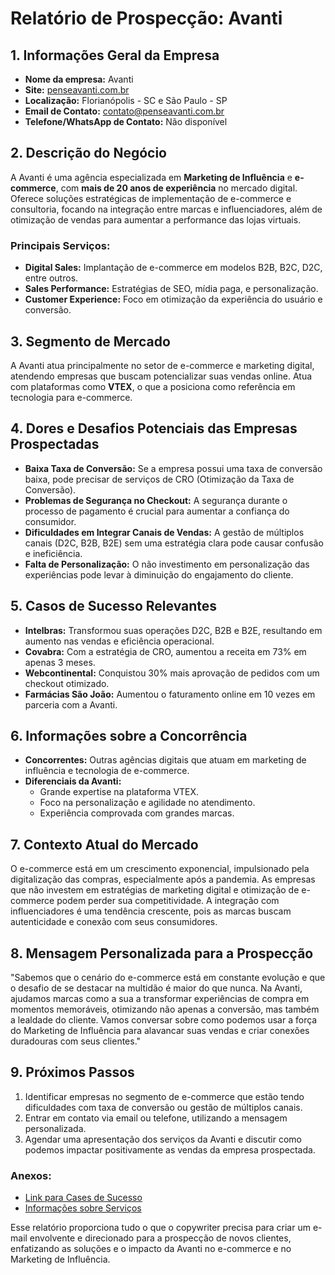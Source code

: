# Relatório de Prospecção: Avanti

## 1. Informações Geral da Empresa
- **Nome da empresa:** Avanti
- **Site:** [penseavanti.com.br](http://www.penseavanti.com.br)
- **Localização:** Florianópolis - SC e São Paulo - SP
- **Email de Contato:** contato@penseavanti.com.br
- **Telefone/WhatsApp de Contato:** Não disponível

## 2. Descrição do Negócio
A Avanti é uma agência especializada em **Marketing de Influência** e **e-commerce**, com **mais de 20 anos de experiência** no mercado digital. Oferece soluções estratégicas de implementação de e-commerce e consultoria, focando na integração entre marcas e influenciadores, além de otimização de vendas para aumentar a performance das lojas virtuais.

### Principais Serviços:
- **Digital Sales:** Implantação de e-commerce em modelos B2B, B2C, D2C, entre outros.
- **Sales Performance:** Estratégias de SEO, mídia paga, e personalização.
- **Customer Experience:** Foco em otimização da experiência do usuário e conversão.

## 3. Segmento de Mercado
A Avanti atua principalmente no setor de e-commerce e marketing digital, atendendo empresas que buscam potencializar suas vendas online. Atua com plataformas como **VTEX**, o que a posiciona como referência em tecnologia para e-commerce.

## 4. Dores e Desafios Potenciais das Empresas Prospectadas
- **Baixa Taxa de Conversão:** Se a empresa possui uma taxa de conversão baixa, pode precisar de serviços de CRO (Otimização da Taxa de Conversão).
- **Problemas de Segurança no Checkout:** A segurança durante o processo de pagamento é crucial para aumentar a confiança do consumidor.
- **Dificuldades em Integrar Canais de Vendas:** A gestão de múltiplos canais (D2C, B2B, B2E) sem uma estratégia clara pode causar confusão e ineficiência.
- **Falta de Personalização:** O não investimento em personalização das experiências pode levar à diminuição do engajamento do cliente.

## 5. Casos de Sucesso Relevantes
- **Intelbras:** Transformou suas operações D2C, B2B e B2E, resultando em aumento nas vendas e eficiência operacional.
- **Covabra:** Com a estratégia de CRO, aumentou a receita em 73% em apenas 3 meses.
- **Webcontinental:** Conquistou 30% mais aprovação de pedidos com um checkout otimizado.
- **Farmácias São João:** Aumentou o faturamento online em 10 vezes em parceria com a Avanti.

## 6. Informações sobre a Concorrência
- **Concorrentes:** Outras agências digitais que atuam em marketing de influência e tecnologia de e-commerce. 
- **Diferenciais da Avanti:**
  - Grande expertise na plataforma VTEX.
  - Foco na personalização e agilidade no atendimento.
  - Experiência comprovada com grandes marcas.

## 7. Contexto Atual do Mercado
O e-commerce está em um crescimento exponencial, impulsionado pela digitalização das compras, especialmente após a pandemia. As empresas que não investem em estratégias de marketing digital e otimização de e-commerce podem perder sua competitividade. A integração com influenciadores é uma tendência crescente, pois as marcas buscam autenticidade e conexão com seus consumidores.

## 8. Mensagem Personalizada para a Prospecção
"Sabemos que o cenário do e-commerce está em constante evolução e que o desafio de se destacar na multidão é maior do que nunca. Na Avanti, ajudamos marcas como a sua a transformar experiências de compra em momentos memoráveis, otimizando não apenas a conversão, mas também a lealdade do cliente. Vamos conversar sobre como podemos usar a força do Marketing de Influência para alavancar suas vendas e criar conexões duradouras com seus clientes."

## 9. Próximos Passos
1. Identificar empresas no segmento de e-commerce que estão tendo dificuldades com taxa de conversão ou gestão de múltiplos canais.
2. Entrar em contato via email ou telefone, utilizando a mensagem personalizada.
3. Agendar uma apresentação dos serviços da Avanti e discutir como podemos impactar positivamente as vendas da empresa prospectada.

### Anexos:
- [Link para Cases de Sucesso](https://penseavanti.com.br/cases/)
- [Informações sobre Serviços](https://penseavanti.com.br/servicos/)

Esse relatório proporciona tudo o que o copywriter precisa para criar um e-mail envolvente e direcionado para a prospecção de novos clientes, enfatizando as soluções e o impacto da Avanti no e-commerce e no Marketing de Influência.
